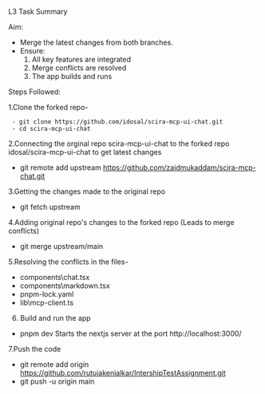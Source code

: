 L3 Task Summary

Aim:
- Merge the latest changes from both branches.
- Ensure:
  1. All key features are integrated
  2. Merge conflicts are resolved
  3. The app builds and runs

Steps Followed:

1.Clone the forked repo-
```
 - git clone https://github.com/idosal/scira-mcp-ui-chat.git
 - cd scira-mcp-ui-chat
```

2.Connecting the orginal repo scira-mcp-ui-chat to the forked repo idosal/scira-mcp-ui-chat to get latest changes 

 - git remote add upstream https://github.com/zaidmukaddam/scira-mcp-chat.git

3.Getting the changes made to the original repo 

 - git fetch upstream

4.Adding original repo's changes to the forked repo (Leads to merge conflicts)

 - git merge upstream/main

5.Resolving the conflicts in the files-
 
 - components\chat.tsx
 - components\markdown.tsx
 - pnpm-lock.yaml
 - lib\mcp-client.ts

6. Build and run the app

 - pnpm dev
Starts the nextjs server at the port http://localhost:3000/ 

7.Push the code 

 - git remote add origin https://github.com/rutujakenjalkar/IntershipTestAssignment.git
 - git push -u origin main


